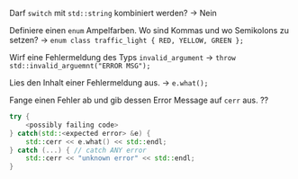 Darf `switch` mit `std::string` kombiniert werden? -> Nein
<!--SR:!2024-07-19,4,270-->
Definiere einen `enum` Ampelfarben. Wo sind Kommas und wo Semikolons zu setzen? -> `enum class traffic_light { RED, YELLOW, GREEN };`
<!--SR:!2024-07-19,4,270-->
Wirf eine Fehlermeldung des Typs `invalid_argument` -> `throw std::invalid_arguemnt("ERROR MSG");`
<!--SR:!2024-07-19,4,274-->
Lies den Inhalt einer Fehlermeldung aus. -> `e.what();`
<!--SR:!2024-07-19,4,274-->
Fange einen Fehler ab und gib dessen Error Message auf `cerr` aus.
??
```cpp
try {
	<possibly failing code>
} catch(std::<expected error> &e) {
	std::cerr << e.what() << std::endl;
} catch (...) { // catch ANY error
	std::cerr << "unknown error" << std::endl;
}
```

<!--SR:!2024-07-20,4,279-->

<!--SR:!2024-07-19,4,274-->